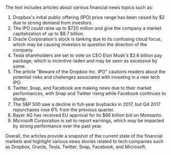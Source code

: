 The text includes articles about various financial news topics such as:

1. Dropbox's initial public offering (IPO) price range has been raised by $2 due to strong demand from investors.
2. The IPO could raise up to $720 million and give the company a market capitalization of up to $8.7 billion.
3. Oracle Corporation's stock is tanking due to its confusing cloud focus, which may be causing investors to question the direction of the company.
4. Tesla shareholders are set to vote on CEO Elon Musk's $2.6 billion pay package, which is incentive-laden and may be seen as excessive by some.
5. The article "Beware of the Dropbox Inc. IPO" cautions readers about the potential risks and challenges associated with investing in a new tech IPO.
6. Twitter, Snap, and Facebook are making news due to their market performances, with Snap and Twitter rising while Facebook continues to slump.
7. The S&P 500 saw a decline in full-year buybacks in 2017, but Q4 2017 repurchases rose 6% from the previous quarter.
8. Bayer AG has received EU approval for its $66 billion bid on Monsanto.
9. Microsoft Corporation is set to report earnings, which may be impacted by strong performance over the past year.

Overall, the articles provide a snapshot of the current state of the financial markets and highlight various news stories related to tech companies such as Dropbox, Oracle, Tesla, Twitter, Snap, Facebook, and Microsoft.
